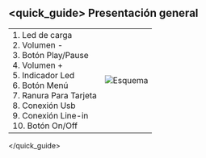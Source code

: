 ## <quick_guide> Presentación general

|  |  |
|:-------|:-------|
|1.	Led de carga<br> 2.	Volumen - <br> 3.	Botón Play/Pause  <br> 4.  Volumen + <br> 5. Indicador Led <br> 6. Botón Menú<br> 7. Ranura Para Tarjeta<br> 8.	Conexión Usb <br> 9.	Conexión Line-in <br> 10. Botón On/Off <br>|![Esquema](http://static.energysistem.com/images/manuals/42123/53a15b7c04f5e.jpg)|
</quick_guide>

